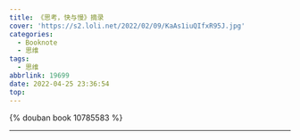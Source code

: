 ```yaml
---
title: 《思考，快与慢》摘录
cover: 'https://s2.loli.net/2022/02/09/KaAs1iuQIfxR95J.jpg'
categories:
  - Booknote
  - 思维
tags:
  - 思维
abbrlink: 19699
date: 2022-04-25 23:36:54
top:
---
```


{% douban book 10785583 %}

---


